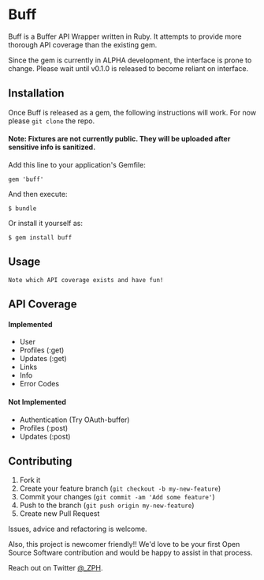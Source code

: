 # Buff

Buff is a Buffer API Wrapper written in Ruby.  It attempts to provide more thorough API coverage than the existing gem.

Since the gem is currently in ALPHA development, the interface is prone to change.  Please wait until v0.1.0 is released to become reliant on interface.

## Installation

Once Buff is released as a gem, the following instructions will work. For now please `git clone` the repo.

#### Note: Fixtures are not currently public. They will be uploaded after sensitive info is sanitized.

Add this line to your application's Gemfile:

    gem 'buff'

And then execute:

    $ bundle

Or install it yourself as:

    $ gem install buff

## Usage

    Note which API coverage exists and have fun!

## API Coverage

#### Implemented

* User
* Profiles (:get)
* Updates (:get)
* Links
* Info
* Error Codes

#### Not Implemented

* Authentication (Try OAuth-buffer)
* Profiles (:post)
* Updates (:post)

## Contributing

1. Fork it
2. Create your feature branch (`git checkout -b my-new-feature`)
3. Commit your changes (`git commit -am 'Add some feature'`)
4. Push to the branch (`git push origin my-new-feature`)
5. Create new Pull Request

Issues, advice and refactoring is welcome.

Also, this project is newcomer friendly!! We'd love to be your first Open Source Software contribution and would be happy to assist in that process.

Reach out on Twitter [@_ZPH](http://twitter.com/_ZPH).
